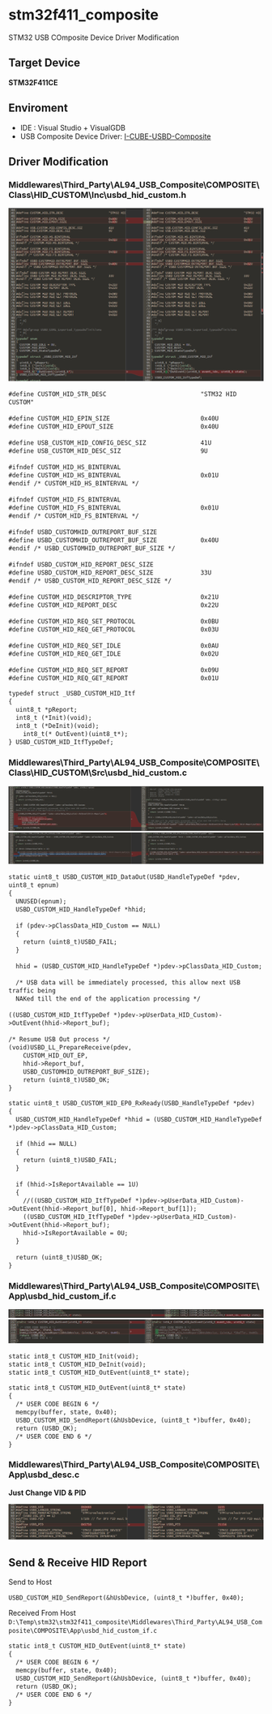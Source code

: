 # stm32f411_composite

STM32 USB COmposite Device Driver Modification

## Target Device

**STM32F411CE**

## Enviroment

- IDE : Visual Studio + VisualGDB
- USB Composite Device Driver:  [I-CUBE-USBD-Composite](https://github.com/alambe94/I-CUBE-USBD-Composite#i-cube-usbd-composite)

## Driver Modification

### Middlewares\Third_Party\AL94_USB_Composite\COMPOSITE\Class\HID_CUSTOM\Inc\usbd_hid_custom.h

![File1](assets/file1.png)

```clike=
#define CUSTOM_HID_STR_DESC                          "STM32 HID CUSTOM"

#define CUSTOM_HID_EPIN_SIZE                         0x40U
#define CUSTOM_HID_EPOUT_SIZE                        0x40U

#define USB_CUSTOM_HID_CONFIG_DESC_SIZ               41U
#define USB_CUSTOM_HID_DESC_SIZ                      9U

#ifndef CUSTOM_HID_HS_BINTERVAL
#define CUSTOM_HID_HS_BINTERVAL                      0x01U
#endif /* CUSTOM_HID_HS_BINTERVAL */

#ifndef CUSTOM_HID_FS_BINTERVAL
#define CUSTOM_HID_FS_BINTERVAL                      0x01U
#endif /* CUSTOM_HID_FS_BINTERVAL */

#ifndef USBD_CUSTOMHID_OUTREPORT_BUF_SIZE
#define USBD_CUSTOMHID_OUTREPORT_BUF_SIZE            0x40U
#endif /* USBD_CUSTOMHID_OUTREPORT_BUF_SIZE */

#ifndef USBD_CUSTOM_HID_REPORT_DESC_SIZE
#define USBD_CUSTOM_HID_REPORT_DESC_SIZE             33U
#endif /* USBD_CUSTOM_HID_REPORT_DESC_SIZE */

#define CUSTOM_HID_DESCRIPTOR_TYPE                   0x21U
#define CUSTOM_HID_REPORT_DESC                       0x22U

#define CUSTOM_HID_REQ_SET_PROTOCOL                  0x0BU
#define CUSTOM_HID_REQ_GET_PROTOCOL                  0x03U

#define CUSTOM_HID_REQ_SET_IDLE                      0x0AU
#define CUSTOM_HID_REQ_GET_IDLE                      0x02U

#define CUSTOM_HID_REQ_SET_REPORT                    0x09U
#define CUSTOM_HID_REQ_GET_REPORT                    0x01U
```

```clike=
typedef struct _USBD_CUSTOM_HID_Itf
{
  uint8_t *pReport;
  int8_t (*Init)(void);
  int8_t (*DeInit)(void);
	int8_t(* OutEvent)(uint8_t*);
} USBD_CUSTOM_HID_ItfTypeDef;
```

### Middlewares\Third_Party\AL94_USB_Composite\COMPOSITE\Class\HID_CUSTOM\Src\usbd_hid_custom.c
![File2](assets/file2.png)
![File3](assets/file3.png)

```cpp=
static uint8_t USBD_CUSTOM_HID_DataOut(USBD_HandleTypeDef *pdev, uint8_t epnum)
{
  UNUSED(epnum);
  USBD_CUSTOM_HID_HandleTypeDef *hhid;

  if (pdev->pClassData_HID_Custom == NULL)
  {
    return (uint8_t)USBD_FAIL;
  }

  hhid = (USBD_CUSTOM_HID_HandleTypeDef *)pdev->pClassData_HID_Custom;

  /* USB data will be immediately processed, this allow next USB traffic being
  NAKed till the end of the application processing */

((USBD_CUSTOM_HID_ItfTypeDef *)pdev->pUserData_HID_Custom)->OutEvent(hhid->Report_buf);

/* Resume USB Out process */
(void)USBD_LL_PrepareReceive(pdev,
    CUSTOM_HID_OUT_EP,
    hhid->Report_buf,
    USBD_CUSTOMHID_OUTREPORT_BUF_SIZE);	
    return (uint8_t)USBD_OK;
}
```

```cpp=
static uint8_t USBD_CUSTOM_HID_EP0_RxReady(USBD_HandleTypeDef *pdev)
{
  USBD_CUSTOM_HID_HandleTypeDef *hhid = (USBD_CUSTOM_HID_HandleTypeDef *)pdev->pClassData_HID_Custom;

  if (hhid == NULL)
  {
    return (uint8_t)USBD_FAIL;
  }

  if (hhid->IsReportAvailable == 1U)
  {
    //((USBD_CUSTOM_HID_ItfTypeDef *)pdev->pUserData_HID_Custom)->OutEvent(hhid->Report_buf[0], hhid->Report_buf[1]);
    ((USBD_CUSTOM_HID_ItfTypeDef *)pdev->pUserData_HID_Custom)->OutEvent(hhid->Report_buf);
    hhid->IsReportAvailable = 0U;
  }

  return (uint8_t)USBD_OK;
}
```

### Middlewares\Third_Party\AL94_USB_Composite\COMPOSITE\App\usbd_hid_custom_if.c

![File4](assets/file4.png)
![File5](assets/file5.png)

```clike=
static int8_t CUSTOM_HID_Init(void);
static int8_t CUSTOM_HID_DeInit(void);
static int8_t CUSTOM_HID_OutEvent(uint8_t* state);
```

```clike=
static int8_t CUSTOM_HID_OutEvent(uint8_t* state)
{
  /* USER CODE BEGIN 6 */
  memcpy(buffer, state, 0x40);
  USBD_CUSTOM_HID_SendReport(&hUsbDevice, (uint8_t *)buffer, 0x40);
  return (USBD_OK);
  /* USER CODE END 6 */
}
```

### Middlewares\Third_Party\AL94_USB_Composite\COMPOSITE\App\usbd_desc.c

**Just Change VID & PID**

![File6](assets/file6.png)

## Send & Receive HID Report

Send to Host

```clike=
USBD_CUSTOM_HID_SendReport(&hUsbDevice, (uint8_t *)buffer, 0x40);
```

Received From Host
`D:\Temp\stm32\stm32f411_composite\Middlewares\Third_Party\AL94_USB_Composite\COMPOSITE\App\usbd_hid_custom_if.c`

```clike=
static int8_t CUSTOM_HID_OutEvent(uint8_t* state)
{
  /* USER CODE BEGIN 6 */
  memcpy(buffer, state, 0x40);
  USBD_CUSTOM_HID_SendReport(&hUsbDevice, (uint8_t *)buffer, 0x40);
  return (USBD_OK);
  /* USER CODE END 6 */
}
```